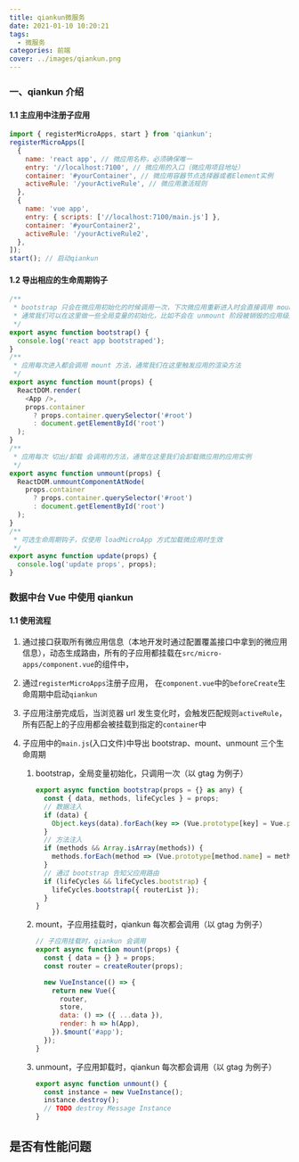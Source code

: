 ```yaml
---
title: qiankun微服务
date: 2021-01-10 10:20:21
tags:
  - 微服务
categories: 前端
cover: ../images/qiankun.png
---
```


### 一、qiankun 介绍

#### 1.1 主应用中注册子应用

```javascript
import { registerMicroApps, start } from 'qiankun';
registerMicroApps([
  {
    name: 'react app', // 微应用名称，必须确保唯一
    entry: '//localhost:7100', // 微应用的入口（微应用项目地址）
    container: '#yourContainer', // 微应用容器节点选择器或者Element实例
    activeRule: '/yourActiveRule', // 微应用激活规则
  },
  {
    name: 'vue app',
    entry: { scripts: ['//localhost:7100/main.js'] },
    container: '#yourContainer2',
    activeRule: '/yourActiveRule2',
  },
]);
start(); // 启动qiankun
```

#### 1.2 导出相应的生命周期钩子

```javascript
/**
 * bootstrap 只会在微应用初始化的时候调用一次，下次微应用重新进入时会直接调用 mount 钩子，不会再重复触发 bootstrap。
 * 通常我们可以在这里做一些全局变量的初始化，比如不会在 unmount 阶段被销毁的应用级别的缓存等。
 */
export async function bootstrap() {
  console.log('react app bootstraped');
}
/**
 * 应用每次进入都会调用 mount 方法，通常我们在这里触发应用的渲染方法
 */
export async function mount(props) {
  ReactDOM.render(
    <App />,
    props.container
      ? props.container.querySelector('#root')
      : document.getElementById('root')
  );
}
/**
 * 应用每次 切出/卸载 会调用的方法，通常在这里我们会卸载微应用的应用实例
 */
export async function unmount(props) {
  ReactDOM.unmountComponentAtNode(
    props.container
      ? props.container.querySelector('#root')
      : document.getElementById('root')
  );
}
/**
 * 可选生命周期钩子，仅使用 loadMicroApp 方式加载微应用时生效
 */
export async function update(props) {
  console.log('update props', props);
}
```

### 数据中台 Vue 中使用 qiankun

#### 1.1 使用流程

1. 通过接口获取所有微应用信息（本地开发时通过配置覆盖接口中拿到的微应用信息），动态生成路由，所有的子应用都挂载在`src/micro-apps/component.vue`的组件中，

2. 通过`registerMicroApps`注册子应用， 在`component.vue`中的`beforeCreate`生命周期中启动`qiankun`

3. 子应用注册完成后，当浏览器 url 发生变化时，会触发匹配规则`activeRule`，所有匹配上的子应用都会被挂载到指定的`container`中

4. 子应用中的`main.js`(入口文件)中导出 bootstrap、mount、unmount 三个生命周期

   1. bootstrap，全局变量初始化，只调用一次（以 gtag 为例子）

      ```javascript
      export async function bootstrap(props = {} as any) {
        const { data, methods, lifeCycles } = props;
        // 数据注入
        if (data) {
          Object.keys(data).forEach(key => (Vue.prototype[key] = Vue.prototype["$" + key] = data[key]));
        }
        // 方法注入
        if (methods && Array.isArray(methods)) {
          methods.forEach(method => (Vue.prototype[method.name] = method[method.name]));
        }
        // 通过 bootstrap 告知父应用路由
        if (lifeCycles && lifeCycles.bootstrap) {
          lifeCycles.bootstrap({ routerList });
        }
      }
      ```

   2. mount，子应用挂载时，qiankun 每次都会调用（以 gtag 为例子）

      ```javascript
      // 子应用挂载时，qiankun 会调用
      export async function mount(props) {
        const { data = {} } = props;
        const router = createRouter(props);

        new VueInstance(() => {
          return new Vue({
            router,
            store,
            data: () => ({ ...data }),
            render: h => h(App),
          }).$mount('#app');
        });
      }
      ```

   3. unmount，子应用卸载时，qiankun 每次都会调用（以 gtag 为例子）

      ```javascript
      export async function unmount() {
        const instance = new VueInstance();
        instance.destroy();
        // TODO destroy Message Instance
      }
      ```
## 是否有性能问题
